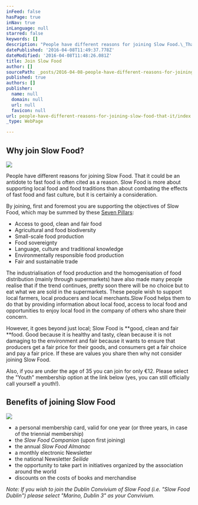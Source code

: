 ```yaml
---
inFeed: false
hasPage: true
inNav: true
inLanguage: null
starred: false
keywords: []
description: "People have different reasons for joining Slow Food.\_That it could be an antidote to fast food is often cited as a reason. Slow Food is more about supporting local food and food traditions than about combating the effects of fast food and fast culture, but it is certainly a consideration."
datePublished: '2016-04-08T11:49:37.778Z'
dateModified: '2016-04-08T11:48:26.081Z'
title: Join Slow Food
author: []
sourcePath: _posts/2016-04-08-people-have-different-reasons-for-joining-slow-food-that-it.md
published: true
authors: []
publisher:
  name: null
  domain: null
  url: null
  favicon: null
url: people-have-different-reasons-for-joining-slow-food-that-it/index.html
_type: WebPage

---
```

## Why join Slow Food?
![](https://the-grid-user-content.s3-us-west-2.amazonaws.com/38d9833d-d32d-4883-a699-de0048fee7a9.jpg)

People have different reasons for joining Slow Food. That it could be an antidote to fast food is often cited as a reason. Slow Food is more about supporting local food and food traditions than about combating the effects of fast food and fast culture, but it is certainly a consideration.

By joining, first and foremost you are supporting the objectives of Slow Food, which may be summed by these [Seven Pillars][0]:

* Access to good, clean and fair food
* Agricultural and food biodiversity
* Small-scale food production
* Food sovereignty
* Language, culture and traditional knowledge
* Environmentally responsible food production
* Fair and sustainable trade

The industrialisation of food production and the homogenisation of food distribution (mainly through supermarkets) have also made many people realise that if the trend continues, pretty soon there will be no choice but to eat what we are sold in the supermarkets. These people wish to support local farmers, local producers and local merchants.Slow Food helps them to do that by providing information about local food, access to local food and opportunities to enjoy local food in the company of others who share their concern.

However, it goes beyond just local; Slow Food is **good, clean and fair **food. Good because it is healthy and tasty, clean because it is not damaging to the environment and fair because it wants to ensure that producers get a fair price for their goods, and consumers get a fair choice and pay a fair price. If these are values you share then why not consider joining Slow Food.

Also, if you are under the age of 35 you can join for only €12\. Please select the "Youth" membership option at the link below (yes, you can still officially call yourself a youth!).

## Benefits of joining Slow Food
![](https://the-grid-user-content.s3-us-west-2.amazonaws.com/f9e6d3bc-5751-48cd-a326-9e02f657765b.jpg)

* a personal membership card, valid for one year (or three years, in case of the triennial membership)
* the _Slow Food Companion_ (upon first joining)
* the annual _Slow Food Almanac_
* a monthly electronic Newsletter
* the national Newsletter _Seilide_
* the opportunity to take part in initiatives organized by the association around the world
* discounts on the costs of books and merchandise

_Note: If you wish to join the Dublin Convivium of Slow Food (i.e. "Slow Food Dublin") please select "Marino, Dublin 3" as your Convivium._

[0]: http://www.slowfooddublin.com/slow-food/seven-pillars-of-slow-food/ "Seven Pillars of Slow Food"